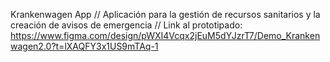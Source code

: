 Krankenwagen App // 
Aplicación para la gestión de recursos sanitarios y la creación de avisos de emergencia // 
Link al prototipado: 
https://www.figma.com/design/pWXI4Vcqx2jEuM5dYJzrT7/Demo_Krankenwagen2.0?t=lXAQFY3x1US9mTAq-1
